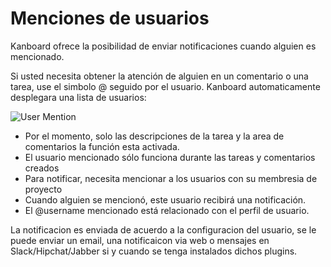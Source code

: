 Menciones de usuarios
=====================

Kanboard ofrece la posibilidad de enviar notificaciones cuando alguien es mencionado.

Si usted necesita obtener la atención de alguien en un comentario o una tarea, use el simbolo @ seguido por el usuario. 
Kanboard automaticamente desplegara una lista de usuarios:                                              

![User Mention](../screenshots/mention-autocomplete.png)

- Por el momento, solo las descripciones de la tarea y la area de comentarios la función esta activada.
- El usuario mencionado sólo funciona durante las tareas y comentarios creados
- Para notificar, necesita mencionar a los usuarios con su membresia de proyecto
- Cuando alguien se mencionó, este usuario recibirá una notificación.
- El @username mencionado está relacionado con el perfil de usuario.

La notificacion es enviada de acuerdo a la configuracion del usuario, se le puede enviar un email, una notificaicon via web o mensajes en Slack/Hipchat/Jabber si y cuando se tenga instalados dichos plugins.

